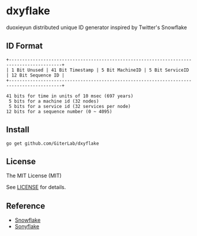 # dxyflake

duoxieyun distributed unique ID generator inspired by Twitter's Snowflake

## ID Format

    +------------------------------------------------------------------------------------------+
    | 1 Bit Unused | 41 Bit Timestamp | 5 Bit MachineID | 5 Bit ServiceID | 12 Bit Sequence ID |
    +------------------------------------------------------------------------------------------+

    41 bits for time in units of 10 msec (697 years)
     5 bits for a machine id (32 nodes)
     5 bits for a service id (32 services per node)
    12 bits for a sequence number (0 ~ 4095)

## Install

    go get github.com/GiterLab/dxyflake

## License

The MIT License (MIT)

See [LICENSE](https://github.com/GiterLab/dxyflake/blob/master/LICENSE) for details.

## Reference

- [Snowflake](https://github.com/bwmarrin/snowflake)
- [Sonyflake](https://github.com/sony/sonyflake)
